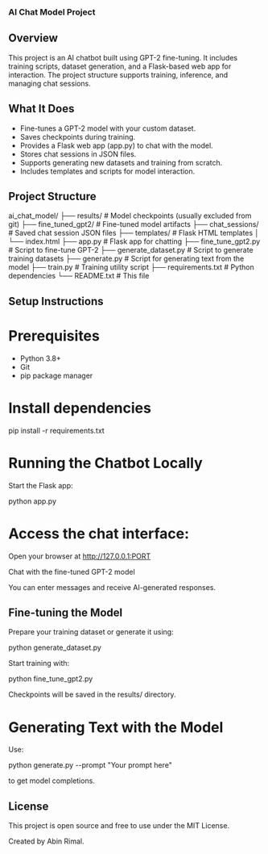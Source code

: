 ### AI Chat Model Project

## Overview

This project is an AI chatbot built using GPT-2 fine-tuning. It includes training scripts, dataset generation, and a Flask-based web app for interaction. The project structure supports training, inference, and managing chat sessions.

## What It Does

- Fine-tunes a GPT-2 model with your custom dataset.
- Saves checkpoints during training.
- Provides a Flask web app (app.py) to chat with the model.
- Stores chat sessions in JSON files.
- Supports generating new datasets and training from scratch.
- Includes templates and scripts for model interaction.

## Project Structure

ai_chat_model/
├── results/                  # Model checkpoints (usually excluded from git)
├── fine_tuned_gpt2/          # Fine-tuned model artifacts
├── chat_sessions/            # Saved chat session JSON files
├── templates/                # Flask HTML templates
│   └── index.html
├── app.py                   # Flask app for chatting
├── fine_tune_gpt2.py         # Script to fine-tune GPT-2
├── generate_dataset.py       # Script to generate training datasets
├── generate.py               # Script for generating text from the model
├── train.py                  # Training utility script
├── requirements.txt          # Python dependencies
└── README.txt                # This file

## Setup Instructions

# Prerequisites

- Python 3.8+
- Git
- pip package manager

# Install dependencies

pip install -r requirements.txt

# Running the Chatbot Locally

Start the Flask app:

python app.py

# Access the chat interface:

Open your browser at http://127.0.0.1:PORT

Chat with the fine-tuned GPT-2 model

You can enter messages and receive AI-generated responses.

## Fine-tuning the Model

Prepare your training dataset or generate it using:

python generate_dataset.py

Start training with:

python fine_tune_gpt2.py

Checkpoints will be saved in the results/ directory.

# Generating Text with the Model

Use:

python generate.py --prompt "Your prompt here"

to get model completions.

## License

This project is open source and free to use under the MIT License.

Created by Abin Rimal.
